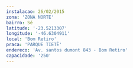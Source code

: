 ```yaml
---
instalacao: 26/02/2015
zona: 'ZONA NORTE'
bairro: Sé
latitude: '-23.5213307'
longitude: '-46.6304911'
local: 'Bom Retiro'
praca: 'PARQUE TIETÊ'
endereco: 'Av. santos dumont 843 - Bom Retiro'
capacidade: '250'
---
```

